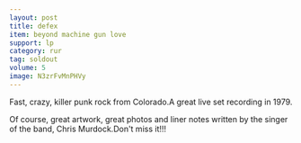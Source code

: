 ```yaml
---
layout: post
title: defex
item: beyond machine gun love
support: lp
category: rur
tag: soldout
volume: 5
image: N3zrFvMnPHVy
---
```


Fast, crazy, killer punk rock from Colorado.A great live set recording in 1979.

Of course, great artwork, great photos and liner notes written by the singer of the band, Chris Murdock.Don't miss it!!!
